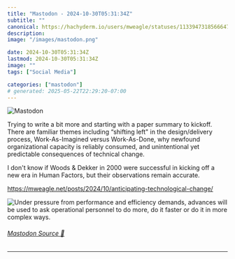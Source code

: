 ```yaml
---
title: "Mastodon - 2024-10-30T05:31:34Z"
subtitle: ""
canonical: https://hachyderm.io/users/mweagle/statuses/113394731856664711
description:
image: "/images/mastodon.png"

date: 2024-10-30T05:31:34Z
lastmod: 2024-10-30T05:31:34Z
image: ""
tags: ["Social Media"]

categories: ["mastodon"]
# generated: 2025-05-22T22:29:20-07:00
---
```

![Mastodon](/images/mastodon.png)

<p>Trying to write a bit more and starting with a paper summary to kickoff. There are familiar themes including “shifting left&quot; in the design/delivery process, Work-As-Imagined versus Work-As-Done, why newfound organizational capacity is reliably consumed, and unintentional yet predictable consequences of technical change. </p><p>I don&#39;t know if Woods &amp; Dekker in 2000 were successful in kicking off a new era in Human Factors, but their observations remain accurate.</p><p><a href="https://mweagle.net/posts/2024/10/anticipating-technological-change/" target="_blank" rel="nofollow noopener noreferrer" translate="no"><span class="invisible">https://</span><span class="ellipsis">mweagle.net/posts/2024/10/anti</span><span class="invisible">cipating-technological-change/</span></a></p>

![Under pressure from performance and efficiency demands, advances will be used
to ask operational personnel to do more, do it faster or do it in more complex
ways.](0c28fbea2878623b.png)

###### [Mastodon Source 🐘](https://hachyderm.io/@mweagle/113394731856664711)

___

